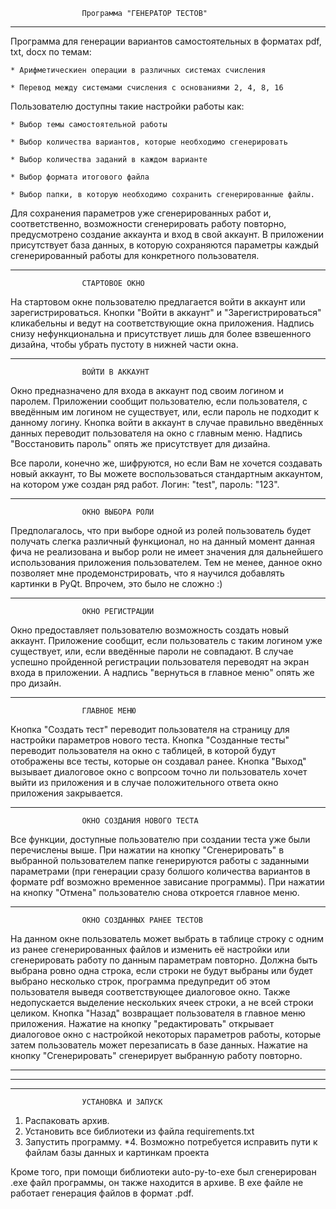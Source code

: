 					Программа "ГЕНЕРАТОР ТЕСТОВ"

_________________________________________________________________________________________

Программа для генерации вариантов самостоятельных в форматах pdf, txt, docx по темам:

	* Арифметическиен операции в различных системах счисления
	
	* Перевод между системами счисления с основаниями 2, 4, 8, 16

Пользователю доступны такие настройки работы как:

	* Выбор темы самостоятельной работы

	* Выбор количества вариантов, которые необходимо сгенерировать

	* Выбор количества заданий в каждом варианте

	* Выбор формата итогового файла

	* Выбор папки, в которую необходимо сохранить сгенерированные файлы.


Для сохранения параметров уже сгенерированных работ и, соответственно, возможности сгенерировать 
работу повторно, предусмотрено создание аккаунта и вход в свой аккаунт. В приложении присутствует 
база данных, в которую сохраняются параметры каждый сгенерированный работы для конкретного 
пользователя.


_________________________________________________________________________________________


					СТАРТОВОЕ ОКНО

На стартовом окне пользователю предлагается войти в аккаунт или зарегистрироваться. Кнопки 
"Войти в аккаунт" и "Зарегистрироваться" кликабельны и ведут на соответствующие окна приложения. 
Надпись снизу нефункциональна и присутствует лишь для более взвешенного дизайна, чтобы убрать
пустоту в нижней части окна.


_________________________________________________________________________________________

					ВОЙТИ В АККАУНТ

Окно предназначено для входа в аккаунт под своим логином и паролем. Приложении сообщит пользователю, 
если пользователя, с введённым им логином не существует, или, если пароль не подходит к данному 
логину. Кнопка войти в аккаунт в случае правильно введённых данных переводит пользователя на окно с 
главным меню. Надпись "Восстановить пароль" опять же присутствует для дизайна.

Все пароли, конечно же, шифруются, но если Вам не хочется создавать новый аккаунт, то Вы можете 
воспользоваться стандартным аккаунтом, на котором уже создан ряд работ. Логин: "test", пароль: "123".


_________________________________________________________________________________________

					ОКНО ВЫБОРА РОЛИ

Предполагалось, что при выборе одной из ролей пользователь будет получать слегка различный функционал,
но на данный момент данная фича не реализована и выбор роли не имеет значения для дальнейшего 
использования приложения пользователем. Тем не менее, данное окно позволяет мне продемонстрировать, 
что я научился добавлять картинки в PyQt. Впрочем, это было не сложно :)


_________________________________________________________________________________________

					ОКНО РЕГИСТРАЦИИ

Окно предоставляет пользователю возможность создать новый аккаунт. Приложение сообщит, если пользователь
с таким логином уже существует, или, если введённые пароли не совпадают. В случае успешно пройденной
регистрации пользователя переводят на экран входа в приложении. А надпись "вернуться в главное меню"
опять же про дизайн.



_________________________________________________________________________________________

					ГЛАВНОЕ МЕНЮ

Кнопка "Создать тест" переводит пользователя на страницу для настройки параметров нового теста. 
Кнопка "Созданные тесты" переводит пользователя на окно с таблицей, в которой будут отображены все
тесты, которые он создавал ранее. Кнопка "Выход" вызывает диалоговое окно с вопрсоом точно ли пользователь
хочет выйти из приложения и в случае положительного ответа окно приложения закрывается.



_________________________________________________________________________________________

					ОКНО СОЗДАНИЯ НОВОГО ТЕСТА

Все функции, доступные пользователю при создании теста уже были перечислены выше. При нажатии на кнопку
"Сгенерировать" в выбранной пользователем папке генерируются работы с заданными параметрами (при генерации сразу
болшого количества вариантов в формате pdf возможно временное зависание программы). При нажатии на кнопку
"Отмена" пользователю снова откроется главное меню.



_________________________________________________________________________________________

					ОКНО СОЗДАННЫХ РАНЕЕ ТЕСТОВ

На данном окне пользователь может выбрать в таблице строку с одним из ранее сгенерированных файлов и
изменить её настройки или сгенерировать работу по данным параметрам повторно. Должна быть выбрана ровно одна строка,
если строки не будут выбраны или будет выбрано несколько строк, программа предупредит об этом пользователя выведя 
соответствующее диалоговое окно. Также недопускается выделение нескольких ячеек строки, а не всей строки целиком.
Кнопка "Назад" возвращает пользователя в главное меню приложения. Нажатие на кнопку "редактировать" открывает диалоговое
окно с настройкой некоторых параметров работы, которые затем пользователь может перезаписать в базе данных. 
Нажатие на кнопку "Сгенерировать" сгенерирует выбранную работу повторно.



_________________________________________________________________________________________
_________________________________________________________________________________________
_________________________________________________________________________________________

					УСТАНОВКА И ЗАПУСК

1. Распаковать архив.
2. Установить все библиотеки из файла requirements.txt
3. Запустить программу.
*4. Возможно потребуется исправить пути к файлам базы данных и картинкам проекта


Кроме того, при помощи библиотеки auto-py-to-exe был сгенерирован .exe файл программы, он также находится 
в архиве. В exe файле не работает генерация файлов в формат .pdf.

